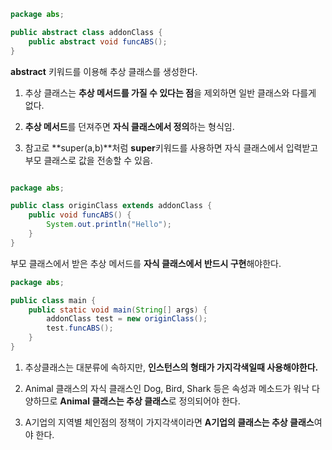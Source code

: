 ```java
package abs; 

public abstract class addonClass { 
    public abstract void funcABS(); 
}
```
**abstract** 키워드를 이용해 추상 클래스를 생성한다. 

1. 추상 클래스는 **추상 메서드를 가질 수 있다는 점**을 제외하면 일반 클래스와 다를게 없다.

2. **추상 메서드**를 던져주면 **자식 클래스에서 정의**하는 형식임.

3. 참고로 **super(a,b)**처럼 **super**키워드를 사용하면 자식 클래스에서 입력받고 부모 클래스로 값을 전송할 수 있음.

```java

package abs; 

public class originClass extends addonClass { 
    public void funcABS() { 
        System.out.println("Hello"); 
    } 
}
```

부모 클래스에서 받은 추상 메서드를 **자식 클래스에서 반드시 구현**해야한다.

```java
package abs; 

public class main { 
    public static void main(String[] args) { 
        addonClass test = new originClass(); 
        test.funcABS(); 
    } 
}
```
1. 추상클래스는 대분류에 속하지만, **인스턴스의 형태가 가지각색일때 사용해야한다.**

2. Animal 클래스의 자식 클래스인 Dog, Bird, Shark 등은 속성과 메소드가 워낙 다양하므로 **Animal 클래스는 추상 클래스**로 정의되어야 한다.

3. A기업의 지역별 체인점의 정책이 가지각색이라면 **A기업의 클래스는 추상 클래스**여야 한다.